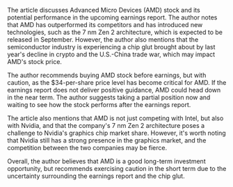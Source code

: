 The article discusses Advanced Micro Devices (AMD) stock and its potential performance in the upcoming earnings report. The author notes that AMD has outperformed its competitors and has introduced new technologies, such as the 7 nm Zen 2 architecture, which is expected to be released in September. However, the author also mentions that the semiconductor industry is experiencing a chip glut brought about by last year's decline in crypto and the U.S.-China trade war, which may impact AMD's stock price.

The author recommends buying AMD stock before earnings, but with caution, as the $34-per-share price level has become critical for AMD. If the earnings report does not deliver positive guidance, AMD could head down in the near term. The author suggests taking a partial position now and waiting to see how the stock performs after the earnings report.

The article also mentions that AMD is not just competing with Intel, but also with Nvidia, and that the company's 7 nm Zen 2 architecture poses a challenge to Nvidia's graphics chip market share. However, it's worth noting that Nvidia still has a strong presence in the graphics market, and the competition between the two companies may be fierce.

Overall, the author believes that AMD is a good long-term investment opportunity, but recommends exercising caution in the short term due to the uncertainty surrounding the earnings report and the chip glut.